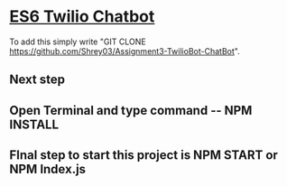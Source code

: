 # <a href="https://github.com/Shrey03/Assignment3-TwilioBot-ChatBot" target="_blank">ES6 Twilio Chatbot</a>

To add this simply write "GIT CLONE https://github.com/Shrey03/Assignment3-TwilioBot-ChatBot".

Next step 
-----
Open Terminal and type command -- NPM INSTALL
-----
FInal step to start this project is NPM START or NPM Index.js
-----






